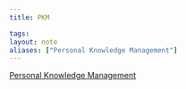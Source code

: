 ```yaml
---
title: PKM

tags: 
layout: note 
aliases: ["Personal Knowledge Management"]
---
```

[Personal Knowledge Management](https://en.wikipedia.org/wiki/Personal_knowledge_management)
